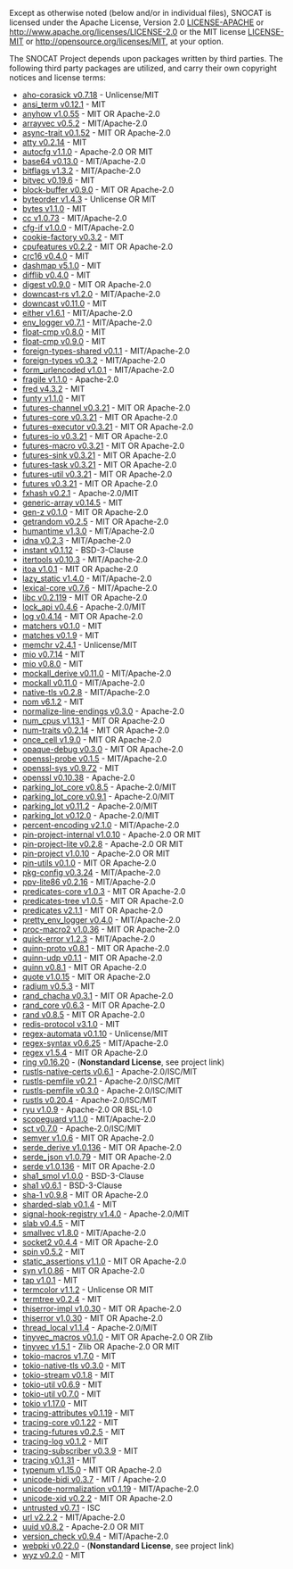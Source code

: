 Except as otherwise noted (below and/or in individual files), SNOCAT is
licensed under the Apache License, Version 2.0 [LICENSE-APACHE](LICENSE-APACHE) or
http://www.apache.org/licenses/LICENSE-2.0 or the MIT license
[LICENSE-MIT](LICENSE-MIT) or http://opensource.org/licenses/MIT, at your option.


The SNOCAT Project depends upon packages written by third parties.
The following third party packages are utilized, and carry
their own copyright notices and license terms:

* [aho-corasick v0.7.18](https://github.com/BurntSushi/aho-corasick) - Unlicense/MIT
* [ansi_term v0.12.1](https://github.com/ogham/rust-ansi-term) - MIT
* [anyhow v1.0.55](https://github.com/dtolnay/anyhow) - MIT OR Apache-2.0
* [arrayvec v0.5.2](https://github.com/bluss/arrayvec) - MIT/Apache-2.0
* [async-trait v0.1.52](https://github.com/dtolnay/async-trait) - MIT OR Apache-2.0
* [atty v0.2.14](https://github.com/softprops/atty) - MIT
* [autocfg v1.1.0](https://github.com/cuviper/autocfg) - Apache-2.0 OR MIT
* [base64 v0.13.0](https://github.com/marshallpierce/rust-base64) - MIT/Apache-2.0
* [bitflags v1.3.2](https://github.com/bitflags/bitflags) - MIT/Apache-2.0
* [bitvec v0.19.6](https://github.com/myrrlyn/bitvec) - MIT
* [block-buffer v0.9.0](https://github.com/RustCrypto/utils) - MIT OR Apache-2.0
* [byteorder v1.4.3](https://github.com/BurntSushi/byteorder) - Unlicense OR MIT
* [bytes v1.1.0](https://github.com/tokio-rs/bytes) - MIT
* [cc v1.0.73](https://github.com/alexcrichton/cc-rs) - MIT/Apache-2.0
* [cfg-if v1.0.0](https://github.com/alexcrichton/cfg-if) - MIT/Apache-2.0
* [cookie-factory v0.3.2](https://github.com/rust-bakery/cookie-factory) - MIT
* [cpufeatures v0.2.2](https://github.com/RustCrypto/utils) - MIT OR Apache-2.0
* [crc16 v0.4.0](https://github.com/blackbeam/rust-crc16) - MIT
* [dashmap v5.1.0](https://github.com/xacrimon/dashmap) - MIT
* [difflib v0.4.0](https://github.com/DimaKudosh/difflib) - MIT
* [digest v0.9.0](https://github.com/RustCrypto/traits) - MIT OR Apache-2.0
* [downcast-rs v1.2.0](https://github.com/marcianx/downcast-rs) - MIT/Apache-2.0
* [downcast v0.11.0](https://github.com/fkoep/downcast-rs) - MIT
* [either v1.6.1](https://github.com/bluss/either) - MIT/Apache-2.0
* [env_logger v0.7.1](https://github.com/sebasmagri/env_logger/) - MIT/Apache-2.0
* [float-cmp v0.8.0](https://github.com/mikedilger/float-cmp) - MIT
* [float-cmp v0.9.0](https://github.com/mikedilger/float-cmp) - MIT
* [foreign-types-shared v0.1.1](https://github.com/sfackler/foreign-types) - MIT/Apache-2.0
* [foreign-types v0.3.2](https://github.com/sfackler/foreign-types) - MIT/Apache-2.0
* [form_urlencoded v1.0.1](https://github.com/servo/rust-url) - MIT/Apache-2.0
* [fragile v1.1.0](https://github.com/mitsuhiko/fragile) - Apache-2.0
* [fred v4.3.2](https://github.com/aembke/fred.rs) - MIT
* [funty v1.1.0](https://github.com/myrrlyn/funty) - MIT
* [futures-channel v0.3.21](https://github.com/rust-lang/futures-rs) - MIT OR Apache-2.0
* [futures-core v0.3.21](https://github.com/rust-lang/futures-rs) - MIT OR Apache-2.0
* [futures-executor v0.3.21](https://github.com/rust-lang/futures-rs) - MIT OR Apache-2.0
* [futures-io v0.3.21](https://github.com/rust-lang/futures-rs) - MIT OR Apache-2.0
* [futures-macro v0.3.21](https://github.com/rust-lang/futures-rs) - MIT OR Apache-2.0
* [futures-sink v0.3.21](https://github.com/rust-lang/futures-rs) - MIT OR Apache-2.0
* [futures-task v0.3.21](https://github.com/rust-lang/futures-rs) - MIT OR Apache-2.0
* [futures-util v0.3.21](https://github.com/rust-lang/futures-rs) - MIT OR Apache-2.0
* [futures v0.3.21](https://github.com/rust-lang/futures-rs) - MIT OR Apache-2.0
* [fxhash v0.2.1](https://github.com/cbreeden/fxhash) - Apache-2.0/MIT
* [generic-array v0.14.5](https://github.com/fizyk20/generic-array.git) - MIT
* [gen-z v0.1.0](https://github.com/Dessix/gen-z-rs) - MIT OR Apache-2.0
* [getrandom v0.2.5](https://github.com/rust-random/getrandom) - MIT OR Apache-2.0
* [humantime v1.3.0]() - MIT/Apache-2.0
* [idna v0.2.3](https://github.com/servo/rust-url/) - MIT/Apache-2.0
* [instant v0.1.12](https://github.com/sebcrozet/instant) - BSD-3-Clause
* [itertools v0.10.3](https://github.com/rust-itertools/itertools) - MIT/Apache-2.0
* [itoa v1.0.1](https://github.com/dtolnay/itoa) - MIT OR Apache-2.0
* [lazy_static v1.4.0](https://github.com/rust-lang-nursery/lazy-static.rs) - MIT/Apache-2.0
* [lexical-core v0.7.6](https://github.com/Alexhuszagh/rust-lexical/tree/master/lexical-core) - MIT/Apache-2.0
* [libc v0.2.119](https://github.com/rust-lang/libc) - MIT OR Apache-2.0
* [lock_api v0.4.6](https://github.com/Amanieu/parking_lot) - Apache-2.0/MIT
* [log v0.4.14](https://github.com/rust-lang/log) - MIT OR Apache-2.0
* [matchers v0.1.0](https://github.com/hawkw/matchers) - MIT
* [matches v0.1.9](https://github.com/SimonSapin/rust-std-candidates) - MIT
* [memchr v2.4.1](https://github.com/BurntSushi/memchr) - Unlicense/MIT
* [mio v0.7.14](https://github.com/tokio-rs/mio) - MIT
* [mio v0.8.0](https://github.com/tokio-rs/mio) - MIT
* [mockall_derive v0.11.0](https://github.com/asomers/mockall) - MIT/Apache-2.0
* [mockall v0.11.0](https://github.com/asomers/mockall) - MIT/Apache-2.0
* [native-tls v0.2.8](https://github.com/sfackler/rust-native-tls) - MIT/Apache-2.0
* [nom v6.1.2](https://github.com/Geal/nom) - MIT
* [normalize-line-endings v0.3.0](https://github.com/derekdreery/normalize-line-endings) - Apache-2.0
* [num_cpus v1.13.1](https://github.com/seanmonstar/num_cpus) - MIT OR Apache-2.0
* [num-traits v0.2.14](https://github.com/rust-num/num-traits) - MIT OR Apache-2.0
* [once_cell v1.9.0](https://github.com/matklad/once_cell) - MIT OR Apache-2.0
* [opaque-debug v0.3.0](https://github.com/RustCrypto/utils) - MIT OR Apache-2.0
* [openssl-probe v0.1.5](https://github.com/alexcrichton/openssl-probe) - MIT/Apache-2.0
* [openssl-sys v0.9.72](https://github.com/sfackler/rust-openssl) - MIT
* [openssl v0.10.38](https://github.com/sfackler/rust-openssl) - Apache-2.0
* [parking_lot_core v0.8.5](https://github.com/Amanieu/parking_lot) - Apache-2.0/MIT
* [parking_lot_core v0.9.1](https://github.com/Amanieu/parking_lot) - Apache-2.0/MIT
* [parking_lot v0.11.2](https://github.com/Amanieu/parking_lot) - Apache-2.0/MIT
* [parking_lot v0.12.0](https://github.com/Amanieu/parking_lot) - Apache-2.0/MIT
* [percent-encoding v2.1.0](https://github.com/servo/rust-url/) - MIT/Apache-2.0
* [pin-project-internal v1.0.10](https://github.com/taiki-e/pin-project) - Apache-2.0 OR MIT
* [pin-project-lite v0.2.8](https://github.com/taiki-e/pin-project-lite) - Apache-2.0 OR MIT
* [pin-project v1.0.10](https://github.com/taiki-e/pin-project) - Apache-2.0 OR MIT
* [pin-utils v0.1.0](https://github.com/rust-lang-nursery/pin-utils) - MIT OR Apache-2.0
* [pkg-config v0.3.24](https://github.com/rust-lang/pkg-config-rs) - MIT/Apache-2.0
* [ppv-lite86 v0.2.16](https://github.com/cryptocorrosion/cryptocorrosion) - MIT/Apache-2.0
* [predicates-core v1.0.3](https://github.com/assert-rs/predicates-rs/tree/master/predicates-core) - MIT OR Apache-2.0
* [predicates-tree v1.0.5](https://github.com/assert-rs/predicates-rs/tree/master/predicates-tree) - MIT OR Apache-2.0
* [predicates v2.1.1](https://github.com/assert-rs/predicates-rs) - MIT OR Apache-2.0
* [pretty_env_logger v0.4.0](https://github.com/seanmonstar/pretty-env-logger) - MIT/Apache-2.0
* [proc-macro2 v1.0.36](https://github.com/dtolnay/proc-macro2) - MIT OR Apache-2.0
* [quick-error v1.2.3](http://github.com/tailhook/quick-error) - MIT/Apache-2.0
* [quinn-proto v0.8.1](https://github.com/quinn-rs/quinn) - MIT OR Apache-2.0
* [quinn-udp v0.1.1](https://github.com/quinn-rs/quinn) - MIT OR Apache-2.0
* [quinn v0.8.1](https://github.com/quinn-rs/quinn) - MIT OR Apache-2.0
* [quote v1.0.15](https://github.com/dtolnay/quote) - MIT OR Apache-2.0
* [radium v0.5.3](https://github.com/mystor/radium) - MIT
* [rand_chacha v0.3.1](https://github.com/rust-random/rand) - MIT OR Apache-2.0
* [rand_core v0.6.3](https://github.com/rust-random/rand) - MIT OR Apache-2.0
* [rand v0.8.5](https://github.com/rust-random/rand) - MIT OR Apache-2.0
* [redis-protocol v3.1.0](https://github.com/aembke/redis-protocol.rs) - MIT
* [regex-automata v0.1.10](https://github.com/BurntSushi/regex-automata) - Unlicense/MIT
* [regex-syntax v0.6.25](https://github.com/rust-lang/regex) - MIT/Apache-2.0
* [regex v1.5.4](https://github.com/rust-lang/regex) - MIT OR Apache-2.0
* [ring v0.16.20](https://github.com/briansmith/ring) - (**Nonstandard License**, see project link)
* [rustls-native-certs v0.6.1](https://github.com/ctz/rustls-native-certs) - Apache-2.0/ISC/MIT
* [rustls-pemfile v0.2.1](https://github.com/rustls/pemfile) - Apache-2.0/ISC/MIT
* [rustls-pemfile v0.3.0](https://github.com/rustls/pemfile) - Apache-2.0/ISC/MIT
* [rustls v0.20.4](https://github.com/rustls/rustls) - Apache-2.0/ISC/MIT
* [ryu v1.0.9](https://github.com/dtolnay/ryu) - Apache-2.0 OR BSL-1.0
* [scopeguard v1.1.0](https://github.com/bluss/scopeguard) - MIT/Apache-2.0
* [sct v0.7.0](https://github.com/ctz/sct.rs) - Apache-2.0/ISC/MIT
* [semver v1.0.6](https://github.com/dtolnay/semver) - MIT OR Apache-2.0
* [serde_derive v1.0.136](https://github.com/serde-rs/serde) - MIT OR Apache-2.0
* [serde_json v1.0.79](https://github.com/serde-rs/json) - MIT OR Apache-2.0
* [serde v1.0.136](https://github.com/serde-rs/serde) - MIT OR Apache-2.0
* [sha1_smol v1.0.0](https://github.com/mitsuhiko/sha1-smol) - BSD-3-Clause
* [sha1 v0.6.1](https://github.com/mitsuhiko/sha1-smol) - BSD-3-Clause
* [sha-1 v0.9.8](https://github.com/RustCrypto/hashes) - MIT OR Apache-2.0
* [sharded-slab v0.1.4](https://github.com/hawkw/sharded-slab) - MIT
* [signal-hook-registry v1.4.0](https://github.com/vorner/signal-hook) - Apache-2.0/MIT
* [slab v0.4.5](https://github.com/tokio-rs/slab) - MIT
* [smallvec v1.8.0](https://github.com/servo/rust-smallvec) - MIT/Apache-2.0
* [socket2 v0.4.4](https://github.com/rust-lang/socket2) - MIT OR Apache-2.0
* [spin v0.5.2](https://github.com/mvdnes/spin-rs.git) - MIT
* [static_assertions v1.1.0](https://github.com/nvzqz/static-assertions-rs) - MIT OR Apache-2.0
* [syn v1.0.86](https://github.com/dtolnay/syn) - MIT OR Apache-2.0
* [tap v1.0.1](https://github.com/myrrlyn/tap) - MIT
* [termcolor v1.1.2](https://github.com/BurntSushi/termcolor) - Unlicense OR MIT
* [termtree v0.2.4](https://github.com/rust-cli/termtree) - MIT
* [thiserror-impl v1.0.30](https://github.com/dtolnay/thiserror) - MIT OR Apache-2.0
* [thiserror v1.0.30](https://github.com/dtolnay/thiserror) - MIT OR Apache-2.0
* [thread_local v1.1.4](https://github.com/Amanieu/thread_local-rs) - Apache-2.0/MIT
* [tinyvec_macros v0.1.0](https://github.com/Soveu/tinyvec_macros) - MIT OR Apache-2.0 OR Zlib
* [tinyvec v1.5.1](https://github.com/Lokathor/tinyvec) - Zlib OR Apache-2.0 OR MIT
* [tokio-macros v1.7.0](https://github.com/tokio-rs/tokio) - MIT
* [tokio-native-tls v0.3.0](https://github.com/tokio-rs/tls) - MIT
* [tokio-stream v0.1.8](https://github.com/tokio-rs/tokio) - MIT
* [tokio-util v0.6.9](https://github.com/tokio-rs/tokio) - MIT
* [tokio-util v0.7.0](https://github.com/tokio-rs/tokio) - MIT
* [tokio v1.17.0](https://github.com/tokio-rs/tokio) - MIT
* [tracing-attributes v0.1.19](https://github.com/tokio-rs/tracing) - MIT
* [tracing-core v0.1.22](https://github.com/tokio-rs/tracing) - MIT
* [tracing-futures v0.2.5](https://github.com/tokio-rs/tracing) - MIT
* [tracing-log v0.1.2](https://github.com/tokio-rs/tracing) - MIT
* [tracing-subscriber v0.3.9](https://github.com/tokio-rs/tracing) - MIT
* [tracing v0.1.31](https://github.com/tokio-rs/tracing) - MIT
* [typenum v1.15.0](https://github.com/paholg/typenum) - MIT OR Apache-2.0
* [unicode-bidi v0.3.7](https://github.com/servo/unicode-bidi) - MIT / Apache-2.0
* [unicode-normalization v0.1.19](https://github.com/unicode-rs/unicode-normalization) - MIT/Apache-2.0
* [unicode-xid v0.2.2](https://github.com/unicode-rs/unicode-xid) - MIT OR Apache-2.0
* [untrusted v0.7.1](https://github.com/briansmith/untrusted) - ISC
* [url v2.2.2](https://github.com/servo/rust-url) - MIT/Apache-2.0
* [uuid v0.8.2](https://github.com/uuid-rs/uuid) - Apache-2.0 OR MIT
* [version_check v0.9.4](https://github.com/SergioBenitez/version_check) - MIT/Apache-2.0
* [webpki v0.22.0](https://github.com/briansmith/webpki) - (**Nonstandard License**, see project link)
* [wyz v0.2.0](https://github.com/myrrlyn/wyz) - MIT
